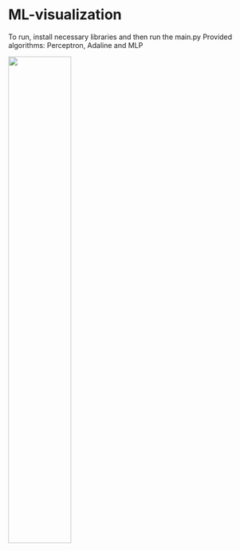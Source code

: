 # ML-visualization

To run, install necessary libraries and then run the main.py
Provided algorithms: Perceptron, Adaline and MLP


<img src="https://github.com/lej0hn/ML-visualization/assets/72049569/05c768dc-4366-4eae-bab2-2d9ad736cbc2" width=50%, height=50%>
